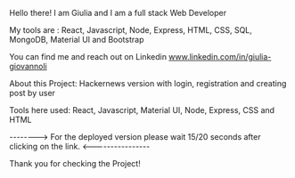 Hello there! I am Giulia and I am a full stack Web Developer

My tools are : React, Javascript, Node, Express, HTML, CSS, SQL, MongoDB, Material UI and Bootstrap

You can find me and reach out on Linkedin www.linkedin.com/in/giulia-giovannoli

About this Project: Hackernews version with login, registration and creating post by user

Tools here used: React, Javascript, Material UI, Node, Express, CSS and HTML

--------> For the deployed version please wait 15/20 seconds after clicking on the link. <----------------

Thank you for checking the Project!
